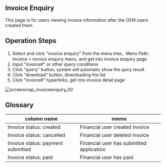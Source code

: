## Invoice Enquiry
This page is for users viewing invoice information after the OEM users created them.


## Operation Steps
1. Select and click "invoice enquiry" from the menu tree，Menu Path: Invoice > invoice enquiry menu, and get into invoice enquiry page
2. Input "invoice#" or other query conditions
3. Click "query" button, system will automatic show the quiry result
4. Click "download" button, downloading the list
5. Click "invoice#" hyperlinks, get into invoice detail page

![screensnap_invoiceenquiry_00](https://github.com/grantpanda/gitbook_ArbeitBuch/raw/master/.gitbook/assets/screensnap_invoiceenquiry_00.jpg)

## Glossary
column name | memo
---|---
Invoice status: created | Financial user created invoice
Invoice status: cancelled | Financial user deleted invoice
Invoice status: payment submitted | Financial user has submitted application
Invoice status: paid | Financial user has paid
